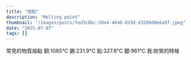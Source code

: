 ```yaml
---
title: "熔點"
description: "Melting point"
thumbnail: "/images/posts/fed3c0bc-50e4-4640-819d-d3209d8e6a9f.jpeg"
date: "2025-07-07"
tags: []
---
```


常見的物質熔點
銅:1085°C
錫:231.9°C
鉛:327.6°C
銀:961°C
我:妳笑的時候

